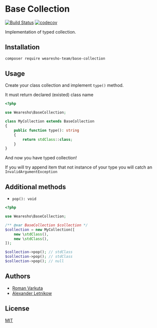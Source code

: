 # Base Сollection
[![Build Status](https://travis-ci.org/wearesho-team/base-collection.svg?branch=master)](https://travis-ci.org/wearesho-team/base-collection)
[![codecov](https://codecov.io/gh/wearesho-team/base-collection/branch/master/graph/badge.svg)](https://codecov.io/gh/wearesho-team/base-collection)

Implementation of typed collection.

## Installation

```bash
composer require wearesho-team/base-collection
```

## Usage

Create your class collection and implement `type()` method.

It must return declared (existed) class name

```php
<?php

use Wearesho\BaseCollection;

class MyCollection extends BaseCollection
{
    public function type(): string
    {
        return stdClass::class;
    }
}
```

And now you have typed collection!

If you will try append item that not instance of your type you will catch an `InvalidArgumentException`

## Additional methods

- `pop(): void`
```php
<?php

use Wearesho\BaseCollection;

/** @var BaseCollection $collection */
$collection = new MyCollection([
    new \stdClass(),
    new \stdClass(),
]);

$collection->pop(); // stdClass
$collection->pop(); // stdClass
$collection->pop(); // null
```

## Authors

- [Roman <KartaviK> Varkuta](mailto:roman.varkuta@gmail.com) 
- [Alexander <Horat1us> Letnikow](mailto:reclamme@gmail.com)

## License
[MIT](./LICENSE)

